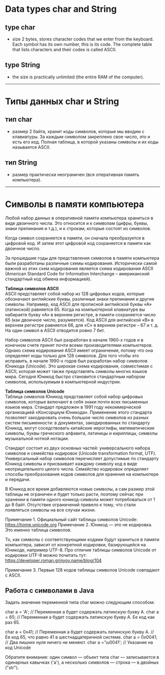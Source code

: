 # Data types char and String

## type char
- size 2 bytes, stores character codes that we enter from the keyboard.
  Each symbol has its own number, this is its code.
  The complete table that lists characters and their codes is called ASCII.

## type String
- the size is practically unlimited (the entire RAM of the computer).

____________________________________________________
# Типы данных char и String

## тип char
- размер 2 байта, хранит коды символов, которые мы вводим с клавиатуры.
За каждым символом закреплено свое число, это и есть его код.
Полная таблица, в которой указаны символы и их коды называется ASCII.

## тип String
- размер практически неограничен (вся оперативная память компьютера).

____________________________________________________

# Символы в памяти компьютера
Любой набор данных в оперативной памяти компьютера храниться в виде двоичного числа.
Это относится и к символам (цифры, буквы, знаки препинания и т.д.), и к строкам, которые состоят из символов.

Когда символ сохраняется в памяти, он сначала преобразуется в цифровой код.
И затем этот цифровой код сохраняется в памяти как двоичное число.

За прошедшие годы для представления символов в памяти компьютера были разработаны различные схемы кодирования.
Исторически самой важной из этих схем кодирования является схема кодирования
ASCII (American Standard Code for Information Interchange – американский стандартный код обмена информацией).

**Таблица символов ASCII**  
ASCII представляет собой набор из 128 цифровых кодов, которые обозначают английские буквы,
различные знаки препинания и другие символы.
Например, код ASCII для прописной английской буквы «А» (латинской) равняется 65.
Когда на компьютерной клавиатуре вы набираете букву «А» в верхнем регистре,
в памяти сохраняется число 65 (как двоичное число, разумеется).
Код ASCII для английской «В» в верхнем регистре равняется 66, для «С» в верхнем регистре – 67 и т. д.
На один символ в ASCII отводится ровно 7 бит.

Набор символов ASCII был разработан в начале 1960-х годов и в конечном счете принят
почти всеми производителями компьютеров. Однако схема кодирования ASCII имеет ограничения,
потому что она определяет коды только для 128 символов. Для того чтобы это исправить,
в начале 1990-х годов был разработан набор символов Юникода (Unicode).
Это широкая схема кодирования, совместимая с ASCII, которая может также представлять символы многих языков мира.
Сегодня Юникод быстро становится стандартным набором символов, используемым в компьютерной индустрии.

**Таблица символов Unicode**  
Таблица символов Юникод представляет собой набор цифровых символов, которые включают в себя
знаки почти всех письменных языков мира. Стандарт предложен в 1991 году некоммерческой организацией
«Консорциум Юникода». Применение этого стандарта позволяет закодировать очень большое число символов
из разных систем письменности: в документах, закодированных по стандарту Юникод, могут соседствовать
китайские иероглифы, математические символы, буквы греческого алфавита, латиницы и кириллицы, символы
музыкальной нотной нотации.

Стандарт состоит из двух основных частей: универсального набора символов и семейства кодировок
(Unicode transformation format, UTF). Универсальный набор символов перечисляет допустимые по стандарту Юникод
символы и присваивает каждому символу код в виде неотрицательного целого числа.
Семейство кодировок определяет способы преобразования кодов символов для хранения на компьютере и передачи.

В Юникод все время добавляются новые символы, а сам размер этой таблицы не ограничен и будет только расти,
поэтому сейчас при хранении в памяти одного юникод-символа может потребоваться от 1 до 8 байт.
Отсутствие ограничений привело к тому, что стали появляться символы на все случаи жизни.

Примечание 1. Официальный сайт таблицы символов Unicode: https://home.unicode.org
Примечание 2. Юникод — это не кодировка. Это именно таблица символов.

То, как символы с соответствующими кодами будут храниться в памяти компьютера, зависит от конкретной кодировки,
базирующейся на Юникоде, например UTF-8.
Про отличие таблицы символов Unicode от кодировки UTF-8 можно почитать тут: https://developer.roman.grinyov.name/blog/104

Примечание 3. Первые 128 кодов таблицы символов Unicode совпадают с ASCII.

## Работа с символами в Java  

Задать значение переменной типа char можно следующим способом:

char a = 'A'; // Переменная а будет содержать латинскую букву А.
char a = 65; // Переменная а будет содержать латинскую букву А. Ее код как раз 65.

char a = 0x41; // Переменная а будет содержать латинскую букву А. // Ее код 65, что равно 41 в шестнадцатеричной системе.
char a = 0x0041; // Два лишних нуля ничего не меняют.
char a ='\u0041'; // Указание на код Unicode

Обратите внимание:
один символ — объект типа char — записывается в одинарных кавычках ('a'),
а несколько символов — строка — в двойных ("str").